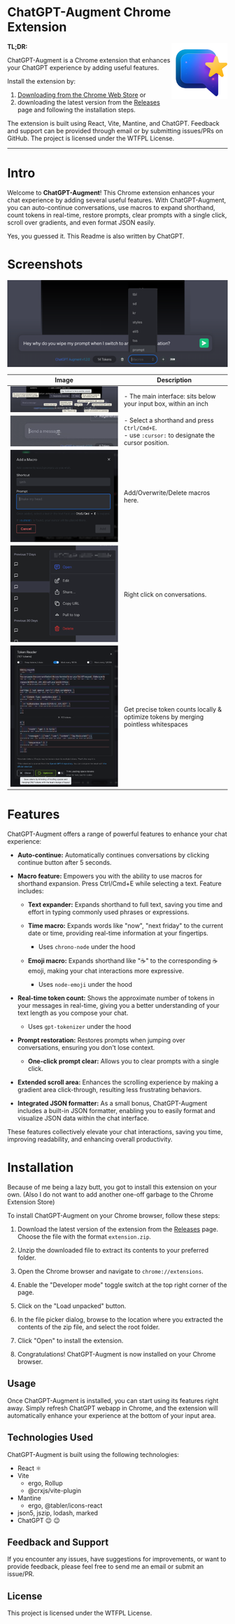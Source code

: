 # ChatGPT-Augment Chrome Extension

<img src="img/logo.png" align="right" width="128" />

**TL;DR:**

ChatGPT-Augment is a Chrome extension that enhances your ChatGPT experience by adding useful features.

Install the extension by:

1. [Downloading from the Chrome Web Store](https://chrome.google.com/webstore/detail/chatgpt-augment/kgellgcbfceooklmfjcbofaldbacgpbm) or
2. downloading the latest version from the [Releases](https://github.com/zenyr/chatgpt-augment/releases) page and following the installation steps.

The extension is built using React, Vite, Mantine, and ChatGPT. Feedback and support can be provided through email or by submitting issues/PRs on GitHub. The project is licensed under the WTFPL License.

---

# Intro

Welcome to **ChatGPT-Augment**! This Chrome extension enhances your chat experience by adding several useful features. With ChatGPT-Augment, you can auto-continue conversations, use macros to expand shorthand, count tokens in real-time, restore prompts, clear prompts with a single click, scroll over gradients, and even format JSON easily.

Yes, you guessed it. This Readme is also written by ChatGPT.

# Screenshots

![Main screenshot](img/main.png)

| Image                                  | Description                                                                                           |
| -------------------------------------- | ----------------------------------------------------------------------------------------------------- |
| ![1.8.0](img/details.png)              | - The main interface: sits below your input box, within an inch                                       |
| ![Text expander](img/expander.gif)     | - Select a shorthand and press `Ctrl/Cmd+E`. <br/> - use `:cursor:` to designate the cursor position. |
| ![Add a macro modal](img/addmodal.png) | Add/Overwrite/Delete macros here.                                                                     |
| ![Menu](img/menu.png)                  | Right click on conversations.                                                                         |
| ![Tokens](img/tokens.png)              | Get precise token counts locally & optimize tokens by merging pointless whitespaces                   |

# Features

ChatGPT-Augment offers a range of powerful features to enhance your chat experience:

- **Auto-continue:** Automatically continues conversations by clicking continue button after 5 seconds.

- **Macro feature:** Empowers you with the ability to use macros for shorthand expansion. Press <key>Ctrl/Cmd+E</key> while selecting a text. Feature includes:

  - **Text expander:** Expands shorthand to full text, saving you time and effort in typing commonly used phrases or expressions.

  - **Time macro:** Expands words like "now", "next friday" to the current date or time, providing real-time information at your fingertips.

    - Uses `chrono-node` under the hood

  - **Emoji macro:** Expands shorthand like ":coffee:" to the corresponding ☕️ emoji, making your chat interactions more expressive.

    - Uses `node-emoji` under the hood

- **Real-time token count:** Shows the approximate number of tokens in your messages in real-time, giving you a better understanding of your text length as you compose your chat.

  - Uses `gpt-tokenizer` under the hood

- **Prompt restoration:** Restores prompts when jumping over conversations, ensuring you don't lose context.

  - **One-click prompt clear:** Allows you to clear prompts with a single click.

- **Extended scroll area:** Enhances the scrolling experience by making a gradient area click-through, resulting less frustrating behaviors.

- **Integrated JSON formatter:** As a small bonus, ChatGPT-Augment includes a built-in JSON formatter, enabling you to easily format and visualize JSON data within the chat interface.

These features collectively elevate your chat interactions, saving you time, improving readability, and enhancing overall productivity.

# Installation

Because of me being a lazy butt, you got to install this extension on your own. (Also I do not want to add another one-off garbage to the Chrome Extension Store)

To install ChatGPT-Augment on your Chrome browser, follow these steps:

1. Download the latest version of the extension from the [Releases](https://github.com/zenyr/chatgpt-augment/releases) page. Choose the file with the format `extension.zip`.

2. Unzip the downloaded file to extract its contents to your preferred folder.

3. Open the Chrome browser and navigate to `chrome://extensions`.

4. Enable the "Developer mode" toggle switch at the top right corner of the page.

5. Click on the "Load unpacked" button.

6. In the file picker dialog, browse to the location where you extracted the contents of the zip file, and select the root folder.

7. Click "Open" to install the extension.

8. Congratulations! ChatGPT-Augment is now installed on your Chrome browser.

## Usage

Once ChatGPT-Augment is installed, you can start using its features right away. Simply refresh ChatGPT webapp in Chrome, and the extension will automatically enhance your experience at the bottom of your input area.

## Technologies Used

ChatGPT-Augment is built using the following technologies:

- React ⚛
- Vite
  - ergo, Rollup
  - @crxjs/vite-plugin
- Mantine
  - ergo, @tabler/icons-react
- json5, jszip, lodash, marked
- ChatGPT :wink: :wink:

## Feedback and Support

If you encounter any issues, have suggestions for improvements, or want to provide feedback, please feel free to send me an email or submit an issue/PR.

## License

This project is licensed under the WTFPL License.
